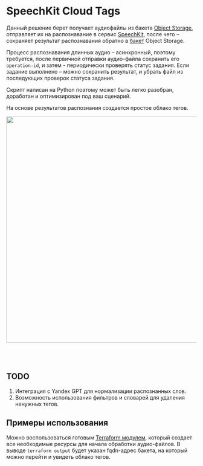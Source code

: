# SpeechKit Cloud Tags

Данный решение берет получает аудиофайлы из бакета [Object Storage](https://cloud.yandex.ru/services/storage), отправляет их на распознавание в сервис [SpeechKit](https://cloud.yandex.ru/services/speechkit), после чего – сохраняет результат распознавания обратно в [бакет](https://cloud.yandex.ru/docs/storage/concepts/bucket) Object Storage.

Процесс распознавания длинных аудио – асинхронный, поэтому требуется, после первичной отправки аудио-файла сохранить его `operation-id`, и затем - периодически проверять статус задания. 
Если задание выполнено – можно сохранить результат, и убрать файл из последующих проверок статуса задания.

Скрипт написан на Python поэтому может быть легко разобран, доработан и оптимизирован под ваш сценарий.

На основе результатов распознания создается простое облако тегов.

<img src="img/tags.png" width="600px" alt="" />

<br><br>

## TODO

1) Интеграция с Yandex GPT для нормализации распознанных слов.
2) Возможность использования фильтров и словарей для удаления ненужных тегов.

## Примеры использования

Можно воспользоваться готовым [Terraform модулем](/terraform), который создает все необходимые ресурсы для начала обработки аудио-файлов.
В выводе `terraform output` будет указан fqdn-адрес бакета, на который можно перейти и увидеть облако тегов.